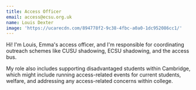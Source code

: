 ```yaml
---
title: Access Officer
email: access@ecsu.org.uk
name: Louis Dexter
image: 'https://ucarecdn.com/894778f2-9c38-4fbc-a0a0-1dc952086cc1/'
---
```

Hi! I'm Louis, Emma's access officer, and I'm responsible for coordinating outreach schemes like CUSU shadowing, ECSU shadowing, and the access bus.

My role also includes supporting disadvantaged students within Cambridge, which might include running access-related events for current students, welfare, and addressing any access-related concerns within college.
